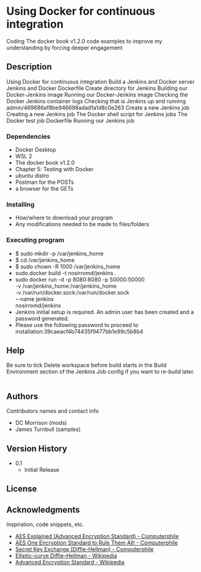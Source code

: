 
# Using Docker for continuous integration

Coding The docker book v1.2.0 code examples to improve my understanding by forcing deeper engagement

## Description

Using Docker for continuous integration
    Build a Jenkins and Docker server
        Jenkins and Docker Dockerfile
        Create directory for Jenkins
        Building our Docker-Jenkins image
        Running our Docker-Jenkins image
        Checking the Docker Jenkins container logs
        Checking that is Jenkins up and running
        admin/469686af8be946698adad1a1d8c0e263
    Create a new Jenkins job
        Creating a new Jenkins job
        The Docker shell script for Jenkins jobs
        The Docker test job Dockerfile
    Running our Jenkins job


### Dependencies

* Docker Desktop
* WSL 2
* The docker book v1.2.0
* Chapter 5: Testing with Docker
* ubuntu distro
* Postman for the POSTs
* a browser for the GETs

### Installing

* How/where to download your program
* Any modifications needed to be made to files/folders

### Executing program


* $ sudo mkdir -p /var/jenkins_home
* $ cd /var/jenkins_home
* $ sudo chown -R 1000 /var/jenkins_home
* sudo docker build -t nosirromd/jenkins .
*  sudo docker run -d -p 8080:8080 -p 50000:50000 \
-v /var/jenkins_home:/var/jenkins_home \
-v /var/run/docker.sock:/var/run/docker.sock \
--name jenkins \
nosirromd/jenkins
* Jenkins initial setup is required. An admin user has been created and a password generated.
* Please use the following password to proceed to installation:39caeacf4b74435f9477bb1e99c5b8b4



## Help

Be sure to tick Delete workspace before build starts in the Build Environment section of the Jenkins Job config if you want to re-build later.
```

```

## Authors

Contributors names and contact info

* DC Morrison (mods)
* James Turnbull (samples)

## Version History

* 0.1
    * Initial Release

## License

## Acknowledgments

Inspiration, code snippets, etc.
* [AES Explained (Advanced Encryption Standard) - Computerphile](https://www.youtube.com/watch?v=O4xNJsjtN6E)
* [AES One Encryption Standard to Rule Them All! - Computerphile](https://www.youtube.com/watch?v=VYech-c5Dic)
* [Secret Key Exchange (Diffie-Hellman) - Computerphile](https://www.youtube.com/watch?v=NmM9HA2MQGI)
* [Elliptic-curve Diffie–Hellman - Wikipedia](https://en.wikipedia.org/wiki/Elliptic-curve_Diffie%E2%80%93Hellman)
* [Advanced Encryption Standard - Wikipedia](https://en.wikipedia.org/wiki/Advanced_Encryption_Standard)
